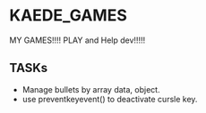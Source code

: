 # KAEDE_GAMES
MY GAMES!!!! PLAY and Help dev!!!!!

## TASKs
* Manage bullets by array data, object.
* use preventkeyevent() to deactivate cursle key.
